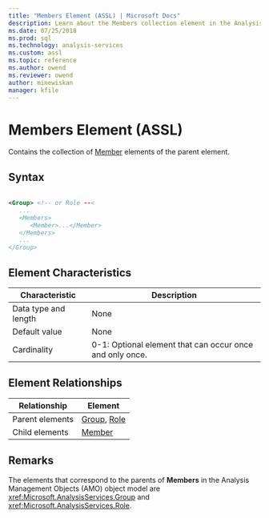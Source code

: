 ```yaml
---
title: "Members Element (ASSL) | Microsoft Docs"
description: Learn about the Members collection element in the Analysis Services Scripting Language (ASSL) schema.
ms.date: 07/25/2018
ms.prod: sql
ms.technology: analysis-services
ms.custom: assl
ms.topic: reference
ms.author: owend
ms.reviewer: owend
author: minewiskan
manager: kfile
---
```

# Members Element (ASSL)

  Contains the collection of [Member](../objects/member-element-assl.md) elements of the parent element.  
  
## Syntax  
  
```xml  
  
<Group> <!-- or Role --<  
   ...  
   <Members>  
      <Member>...</Member>  
   </Members>  
   ...  
</Group>  
```  
  
## Element Characteristics  
  
|Characteristic|Description|  
|--------------------|-----------------|  
|Data type and length|None|  
|Default value|None|  
|Cardinality|0-1: Optional element that can occur once and only once.|  
  
## Element Relationships  
  
|Relationship|Element|  
|------------------|-------------|  
|Parent elements|[Group](../objects/group-element-assl.md), [Role](../objects/role-element-assl.md)|  
|Child elements|[Member](../objects/member-element-assl.md)|  
  
## Remarks  
 The elements that correspond to the parents of **Members** in the Analysis Management Objects (AMO) object model are <xref:Microsoft.AnalysisServices.Group> and <xref:Microsoft.AnalysisServices.Role>.  

